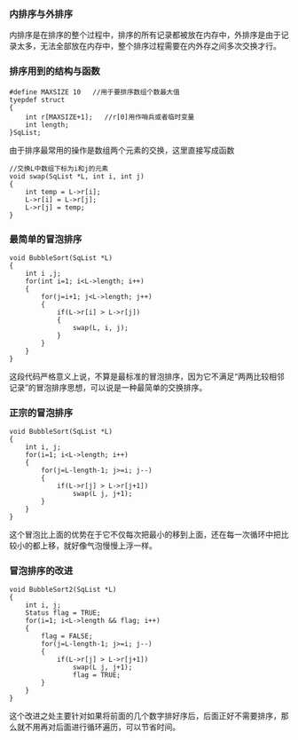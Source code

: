 ### 内排序与外排序 ###
内排序是在排序的整个过程中，排序的所有记录都被放在内存中，外排序是由于记录太多，无法全部放在内存中，整个排序过程需要在内外存之间多次交换才行。

### 排序用到的结构与函数 ###
```
#define MAXSIZE 10   //用于要排序数组个数最大值
tyepdef struct
{
    int r[MAXSIZE+1];   //r[0]用作哨兵或者临时变量
    int length;
}SqList;
```
由于排序最常用的操作是数组两个元素的交换，这里直接写成函数
```
//交换L中数组下标为i和j的元素
void swap(SqList *L, int i, int j)
{
    int temp = L->r[i];
    L->r[i] = L->r[j];
    L->r[j] = temp;
}
```

### 最简单的冒泡排序 ###
```
void BubbleSort(SqList *L)
{
    int i ,j;
    for(int i=1; i<L->length; i++)
    {
        for(j=i+1; j<L->length; j++)
        {
            if(L->r[i] > L->r[j])
            {
                swap(L, i, j);
            }
        }
    }
}
```
这段代码严格意义上说，不算是最标准的冒泡排序，因为它不满足“两两比较相邻记录”的冒泡排序思想，可以说是一种最简单的交换排序。

### 正宗的冒泡排序 ###
```
void BubbleSort(SqList *L)
{
    int i, j;
    for(i=1; i<L->length; i++)
    {
        for(j=L-length-1; j>=i; j--)
        {
            if(L->r[j] > L->r[j+1])
                swap(L j, j+1);
        }
    }
}
```
这个冒泡比上面的优势在于它不仅每次把最小的移到上面，还在每一次循环中把比较小的都上移，就好像气泡慢慢上浮一样。

### 冒泡排序的改进 ###
```
void BubbleSort2(SqList *L)
{
    int i, j;
    Status flag = TRUE;
    for(i=1; i<L->length && flag; i++)
    {
        flag = FALSE;
        for(j=L-length-1; j>=i; j--)
        {
            if(L->r[j] > L->r[j+1])
                swap(L j, j+1);
                flag = TRUE;
        }
    }
}
```
这个改进之处主要针对如果将前面的几个数字排好序后，后面正好不需要排序，那么就不用再对后面进行循环遍历，可以节省时间。

